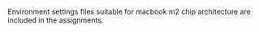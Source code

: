 Environment settings files suitable for macbook m2 chip architecture are included in the assignments.
